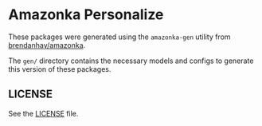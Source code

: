 Amazonka Personalize
====================

These packages were generated using the `amazonka-gen` utility from [brendanhay/amazonka](https://github.com/brendanhay/amazonka).

The `gen/` directory contains the necessary models and configs to generate this version of these packages.

## LICENSE

See the [LICENSE](https://github.com/foxhound-systems/amazonka-personalize/blob/master/LICENSE) file.
